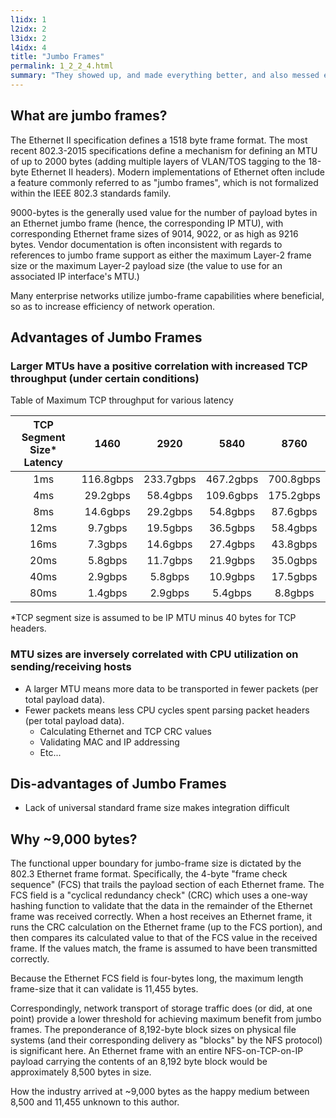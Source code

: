 ```yaml
---
l1idx: 1
l2idx: 2
l3idx: 2
l4idx: 4
title: "Jumbo Frames"
permalink: 1_2_2_4.html
summary: "They showed up, and made everything better, and also messed everything up"
---
```

## What are jumbo frames?
The Ethernet II specification defines a 1518 byte frame format.  The most recent 802.3-2015 specifications define a mechanism for defining an MTU of up to 2000 bytes (adding multiple layers of VLAN/TOS tagging to the 18-byte Ethernet II headers).  Modern implementations of Ethernet often include a feature commonly referred to as "jumbo frames", which is not formalized within the IEEE 802.3 standards family.

9000-bytes is the generally used value for the number of payload bytes in an Ethernet jumbo frame (hence, the corresponding IP MTU), with corresponding Ethernet frame sizes of 9014, 9022, or as high as 9216 bytes.  Vendor documentation is often inconsistent with regards to references to jumbo frame support as either the maximum Layer-2 frame size or the maximum Layer-2 payload size (the value to use for an associated IP interface's MTU.)

Many enterprise networks utilize jumbo-frame capabilities where beneficial, so as to increase efficiency of network operation.

## Advantages of Jumbo Frames
### Larger MTUs have a positive correlation with increased TCP throughput (under certain conditions)


Table of Maximum TCP throughput for various latency


| TCP Segment Size* Latency 	|    1460   	|    2920   	|    5840   	|    8760   	|
|:-------------------------:	|:---------:	|:---------:	|:---------:	|:---------:	|
|            1ms            	| 116.8gbps 	| 233.7gbps 	| 467.2gbps 	| 700.8gbps 	|
|            4ms            	| 29.2gbps  	| 58.4gbps  	| 109.6gbps 	| 175.2gbps 	|
|            8ms            	| 14.6gbps  	| 29.2gbps  	| 54.8gbps  	| 87.6gbps  	|
|            12ms           	| 9.7gbps   	| 19.5gbps  	| 36.5gbps  	| 58.4gbps  	|
|            16ms           	| 7.3gbps   	| 14.6gbps  	| 27.4gbps  	| 43.8gbps  	|
|            20ms           	| 5.8gbps   	| 11.7gbps  	| 21.9gbps  	| 35.0gbps  	|
|            40ms           	| 2.9gbps   	| 5.8gbps   	| 10.9gbps  	| 17.5gbps  	|
|            80ms           	| 1.4gbps   	| 2.9gbps   	| 5.4gbps   	| 8.8gbps   	|

*TCP segment size is assumed to be IP MTU minus 40 bytes for TCP headers.


### MTU sizes are inversely correlated with CPU utilization on sending/receiving hosts
- A larger MTU means more data to be transported in fewer packets (per total payload data).
- Fewer packets means less CPU cycles spent parsing packet headers (per total payload data).
   - Calculating Ethernet and TCP CRC values
   - Validating MAC and IP addressing
   - Etc...

## Dis-advantages of Jumbo Frames
- Lack of universal standard frame size makes integration difficult

## Why ~9,000 bytes?
The functional upper boundary for jumbo-frame size is dictated by the 802.3 Ethernet frame format.  Specifically, the 4-byte "frame check sequence" (FCS) that trails the payload section of each Ethernet frame.  The FCS field is a "cyclical redundancy check" (CRC) which uses a one-way hashing function to validate that the data in the remainder of the Ethernet frame was received correctly.  When a host receives an Ethernet frame, it runs the CRC calculation on the Ethernet frame (up to the FCS portion), and then compares its calculated value to that of the FCS value in the received frame.  If the values match, the frame is assumed to have been transmitted correctly.

Because the Ethernet FCS field is four-bytes long, the maximum length frame-size that it can validate is 11,455 bytes.

Correspondingly, network transport of storage traffic does (or did, at one point) provide a lower threshold for achieving maximum benefit from jumbo frames.  The preponderance of 8,192-byte block sizes on physical file systems (and their corresponding delivery as "blocks" by the NFS protocol) is significant here.  An Ethernet frame with an entire NFS-on-TCP-on-IP payload carrying the contents of an 8,192 byte block would be approximately 8,500 bytes in size.

How the industry arrived at ~9,000 bytes as the happy medium between 8,500 and 11,455 unknown to this author.